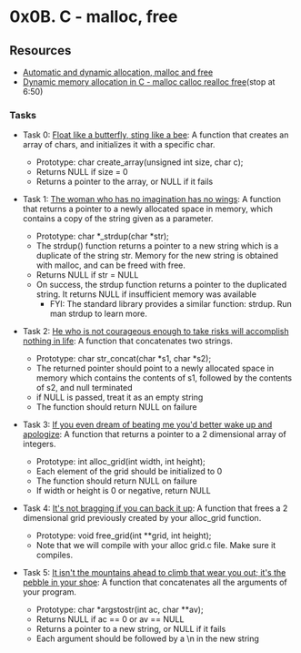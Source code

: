 # 0x0B. C - malloc, free

## Resources
+ [Automatic and dynamic allocation, malloc and free](https://intranet.alxswe.com/concepts/62)
+ [Dynamic memory allocation in C - malloc calloc realloc free](https://www.youtube.com/watch?v=xDVC3wKjS64)(stop at 6:50)

### Tasks
+ Task 0: [ Float like a butterfly, sting like a bee](https://github.com/Hiluhree/alx-low_level_programming/blob/master/0x0B-malloc_free/0-create_array.c): A function that creates an array of chars, and initializes it with a specific char.

	+ Prototype: char create_array(unsigned int size, char c);
	+ Returns NULL if size = 0
	+ Returns a pointer to the array, or NULL if it fails
+ Task 1: [The woman who has no imagination has no wings](https://github.com/Hiluhree/alx-low_level_programming/blob/master/0x0B-malloc_free/1-strdup.c): A function that returns a pointer to a newly allocated space in memory, which contains a copy of the string given as a parameter.

	+ Prototype: char *_strdup(char *str);
	+ The strdup() function returns a pointer to a new string which is a duplicate of the string str. Memory for the new string is obtained with malloc, and can be freed with free.
	+ Returns NULL if str = NULL
	+ On success, the strdup function returns a pointer to the duplicated string. It returns NULL if insufficient memory was available
		- FYI: The standard library provides a similar function: strdup. Run man strdup to learn more.
+ Task 2: [He who is not courageous enough to take risks will accomplish nothing in life](https://github.com/Hiluhree/alx-low_level_programming/blob/master/0x0B-malloc_free/2-str_concat.c): A function that concatenates two strings.

	+ Prototype: char str_concat(char *s1, char *s2);
	+ The returned pointer should point to a newly allocated space in memory which contains the contents of s1, followed by the contents of s2, and null terminated
	+ if NULL is passed, treat it as an empty string
	+ The function should return NULL on failure
+ Task 3: [If you even dream of beating me you'd better wake up and apologize](https://github.com/Hiluhree/alx-low_level_programming/blob/master/0x0B-malloc_free/3-alloc_grid.c): A function that returns a pointer to a 2 dimensional array of integers.

	+ Prototype: int alloc_grid(int width, int height);
	+ Each element of the grid should be initialized to 0
	+ The function should return NULL on failure
	+ If width or height is 0 or negative, return NULL
+ Task 4: [ It's not bragging if you can back it up](https://github.com/Hiluhree/alx-low_level_programming/blob/master/0x0B-malloc_free/4-free_grid.c): A function that frees a 2 dimensional grid previously created by your alloc_grid function.

	+ Prototype: void free_grid(int **grid, int height);
	+ Note that we will compile with your alloc grid.c file. Make sure it compiles.
+ Task 5: [It isn't the mountains ahead to climb that wear you out; it's the pebble in your shoe](): A function that concatenates all the arguments of your program.

	+ Prototype: char *argstostr(int ac, char **av);
	+ Returns NULL if ac == 0 or av == NULL
	+ Returns a pointer to a new string, or NULL if it fails
	+ Each argument should be followed by a \n in the new string
